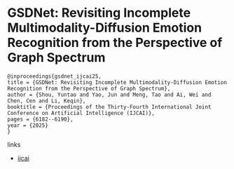 # GSDNet: Revisiting Incomplete Multimodality-Diffusion Emotion Recognition from the Perspective of Graph Spectrum

```
@inproceedings{gsdnet_ijcai25,
title = {GSDNet: Revisiting Incomplete Multimodality-Diffusion Emotion Recognition from the Perspective of Graph Spectrum},
author = {Shou, Yuntao and Yao, Jun and Meng, Tao and Ai, Wei and Chen, Cen and Li, Keqin},
booktitle = {Proceedings of the Thirty-Fourth International Joint Conference on Artificial Intelligence (IJCAI)},
pages = {6182--6190},
year = {2025}
}
```

links
- [ijcai](https://www.ijcai.org/proceedings/2025/688)

